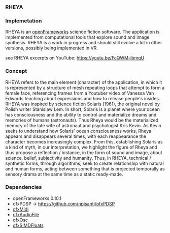 ### RHEYA

### Implemetation
RHEYA is an [openFrameworks](https://openframeworks.cc/) science fiction software. The application is implemented from computational tools that explore sound and image synthesis. RHEYA is a work in progress and should still evolve a lot in other versions, possibly being implemented in VR.

see RHEYA excerpts on YouTube: https://youtu.be/FcQWM-ibmqU

### Concept
RHEYA refers to the main element (character) of the application, in which it is represented by a structure of mesh repeating loops that attempt to form a female face, referencing frames from a Youtuber video of Vanessa Van Edwards teaching about expressions and how to release people's insides. RHEYA was inspired by science fiction Solaris (1961), the original novel by Polish writer Stanislaw Lem. In short, Solaris is a planet where your ocean has consciousness and the ability to control and materialize dreams and memories of humans (astronauts). Thus Rheya would be the materialized memory of the late wife of astronaut and psychologist Kris Kevin. As Kevin seeks to understand how Solaris' ocean consciousness works, Rheya appears and disappears several times, with each reappearance the character becomes increasingly complex. From this, establishing Solaris as a kind of myth, in our interpretation, we highlight the figure of Rheya and thus propose a reflection / instance, in the form of sound and image, about science, belief, subjectivity and humanity. Thus, in RHEYA, technical / synthetic forms, through algorithms, seek to create relationship with natural and human forms, acting between something that is projected temporally as sensory drama at the same time as a static ready-made.

### Dependencies
* openFrameworks 0.10.1
* ofxPDSP -> https://github.com/npisanti/ofxPDSP
* [ofxMidi](https://github.com/danomatika/ofxMidi)
* [ofxAudioFile](https://github.com/npisanti/ofxAudioFile)
* ofxOsc
* [ofxSIMDFloats](https://github.com/npisanti/ofxSIMDFloats)
